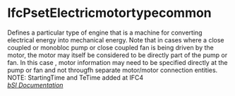 IfcPsetElectricmotortypecommon
==============================
Defines a particular type of engine that is a machine for converting
electrical energy into mechanical energy. Note that in cases where a close
coupled or monobloc pump or close coupled fan is being driven by the motor,
the motor may itself be considered to be directly part of the pump or fan. In
this case , motor information may need to be specified directly at the pump or
fan and not througfh separate motor/motor connection entities. NOTE:
StartingTime and TeTime added at IFC4  
[ _bSI
Documentation_](https://standards.buildingsmart.org/IFC/DEV/IFC4_2/FINAL/HTML/schema/ifcelectricaldomain/pset/pset_electricmotortypecommon.htm)


